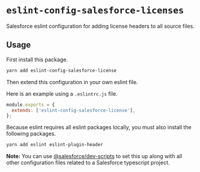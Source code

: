 # `eslint-config-salesforce-licenses`

Salesforce eslint configuration for adding license headers to all source files.

## Usage

First install this package.

```bash
yarn add eslint-config-salesforce-license
```

Then extend this configuration in your own eslint file.

Here is an example using a `.eslintrc.js` file.

```javascript
module.exports = {
  extends: ['eslint-config-salesforce-license'],
};
```

Because eslint requires all eslint packages locally, you must also install the following packages.

```bash
yarn add eslint eslint-plugin-header
```

**Note:** You can use [@salesforce/dev-scripts](https://www.npmjs.com/package/@salesforce/dev-scripts) to set this up along with all other configuration files related to a Salesforce typescript project.
